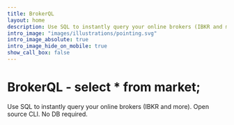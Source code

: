 ```yaml
---
title: BrokerQL
layout: home
description: Use SQL to instantly query your online brokers (IBKR and more). Open source CLI. No DB required.
intro_image: "images/illustrations/pointing.svg"
intro_image_absolute: true
intro_image_hide_on_mobile: true
show_call_box: false
---
```


# BrokerQL - select * from market;

Use SQL to instantly query your online brokers (IBKR and more). Open source CLI. No DB required.
